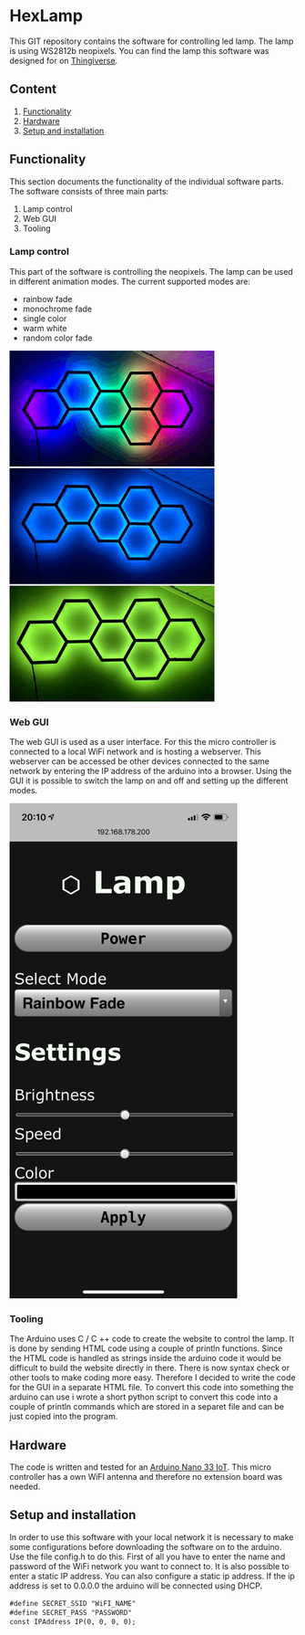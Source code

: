# HexLamp
This GIT repository contains the software for controlling led lamp.
The lamp is using WS2812b neopixels.
You can find the lamp this software was designed for on [Thingiverse](https://www.thingiverse.com/thing:4759920 "HexLamp").

## Content
1. [Functionality](##functionality "Functionality")
2. [Hardware](##hardware "Hardware")
3. [Setup and installation](##setup-and-installation "Setup and installation")

## Functionality
This section documents the functionality of the individual software parts.
The software consists of three main parts:
1. Lamp control
2. Web GUI
3. Tooling

### Lamp control
This part of the software is controlling the neopixels.
The lamp can be used in different animation modes.
The current supported modes are:
* rainbow fade
* monochrome fade
* single color
* warm white
* random color fade

![rainbow fade](Images/Rainbow.gif "Rainbow fade")
![monochrome fade](Images/Fade.gif "Monochrome fade")
![random color fade](Images/Random.gif "Random Color Fade")

### Web GUI
The web GUI is used as a user interface.
For this the micro controller is connected to a local WiFi network and is hosting a webserver.
This webserver can be accessed be other devices connected to the same network by entering the IP address of the arduino into a browser.
Using the GUI it is possible to switch the lamp on and off and setting up the different modes.

<img src="Images/GUI.png" alt="drawing" width="400"/>

### Tooling
The Arduino uses C / C ++ code to create the website to control the lamp. It is done by sending HTML code using a couple of println functions. Since the HTML code is handled as strings inside the arduino code it would be difficult to build the website directly in there. There is now syntax check or other tools to make coding more easy. Therefore I decided to write the code for the GUI in a separate HTML file. To convert this code into something the arduino can use i wrote a short python script to convert this code into a couple of println commands which are stored in a separet file and can be just copied into the program.

## Hardware
The code is written and tested for an [Arduino Nano 33 IoT](https://store.arduino.cc/arduino-nano-33-iot "store.arduino.cc"). This micro controller has a own WiFI antenna and therefore no extension board was needed.

## Setup and installation
In order to use this software with your local network it is necessary to make some configurations before downloading the software on to the arduino. Use the file config.h to do this. First of all you have to enter the name and password of the WiFi network you want to connect to. It is also possible to enter a static IP address. You can also configure a static ip address. If the ip address is set to 0.0.0.0 the arduino will be connected using DHCP.

    #define SECRET_SSID "WiFI_NAME"
    #define SECRET_PASS "PASSWORD"
    const IPAddress IP(0, 0, 0, 0);
